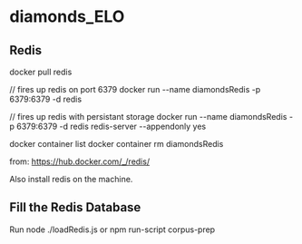 # diamonds_ELO



## Redis

docker pull redis

// fires up redis on port 6379
docker run --name diamondsRedis -p 6379:6379 -d redis

// fires up redis with persistant storage
docker run --name diamondsRedis -p 6379:6379 -d redis redis-server --appendonly yes

docker container list
docker container rm diamondsRedis

from: https://hub.docker.com/_/redis/

Also install redis on the machine.

## Fill the Redis Database

Run node ./loadRedis.js
or 
npm run-script corpus-prep

 
